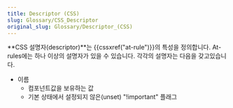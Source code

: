 ```yaml
---
title: Descriptor (CSS)
slug: Glossary/CSS_Descriptor
original_slug: Glossary/Descriptor_(CSS)
---
```


**CSS 설명자(descriptor)**는 {{cssxref("at-rule")}}의 특성을 정의합니다. At-rules에는 하나 이상의 설명자가 있을 수 있습니다. 각각의 설명자는 다음을 갖고있습니다.

- 이름
  - 컴포넌트값을 보유하는 값
  - 기본 상태에서 설정되지 않은(unset) "!important" 플래그
